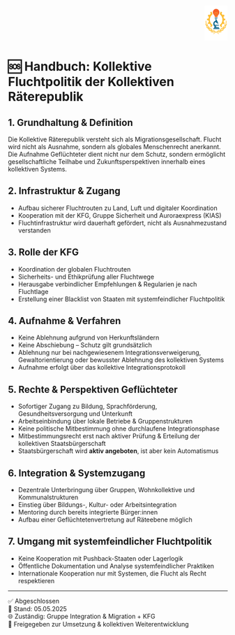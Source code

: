 <p align="right">
  <img src="https://raw.githubusercontent.com/hades-dux/Kollektive-Raeterepublik/main/Meta_und_Systemstruktur/logo_offiziell.png" alt="Logo der Kollektiven Räterepublik" height="80">
</p>

<!--
Autor: Fabio Weidner  
Version: 1.0  
Sektion: Integration & Migration  
Veröffentlichung: Mai 2025  
-->

# 🆘 Handbuch: Kollektive Fluchtpolitik der Kollektiven Räterepublik

## 1. Grundhaltung & Definition

Die Kollektive Räterepublik versteht sich als Migrationsgesellschaft. Flucht wird nicht als Ausnahme, sondern als globales Menschenrecht anerkannt. Die Aufnahme Geflüchteter dient nicht nur dem Schutz, sondern ermöglicht gesellschaftliche Teilhabe und Zukunftsperspektiven innerhalb eines kollektiven Systems.

## 2. Infrastruktur & Zugang

- Aufbau sicherer Fluchtrouten zu Land, Luft und digitaler Koordination  
- Kooperation mit der KFG, Gruppe Sicherheit und Auroraexpress (KIAS)  
- Fluchtinfrastruktur wird dauerhaft gefördert, nicht als Ausnahmezustand verstanden  

## 3. Rolle der KFG

- Koordination der globalen Fluchtrouten  
- Sicherheits- und Ethikprüfung aller Fluchtwege  
- Herausgabe verbindlicher Empfehlungen & Regularien je nach Fluchtlage  
- Erstellung einer Blacklist von Staaten mit systemfeindlicher Fluchtpolitik  

## 4. Aufnahme & Verfahren

- Keine Ablehnung aufgrund von Herkunftsländern  
- Keine Abschiebung – Schutz gilt grundsätzlich  
- Ablehnung nur bei nachgewiesenem Integrationsverweigerung, Gewaltorientierung oder bewusster Ablehnung des kollektiven Systems  
- Aufnahme erfolgt über das kollektive Integrationsprotokoll

## 5. Rechte & Perspektiven Geflüchteter

- Sofortiger Zugang zu Bildung, Sprachförderung, Gesundheitsversorgung und Unterkunft  
- Arbeitseinbindung über lokale Betriebe & Gruppenstrukturen  
- Keine politische Mitbestimmung ohne durchlaufene Integrationsphase  
- Mitbestimmungsrecht erst nach aktiver Prüfung & Erteilung der kollektiven Staatsbürgerschaft  
- Staatsbürgerschaft wird **aktiv angeboten**, ist aber kein Automatismus

## 6. Integration & Systemzugang

- Dezentrale Unterbringung über Gruppen, Wohnkollektive und Kommunalstrukturen  
- Einstieg über Bildungs-, Kultur- oder Arbeitsintegration  
- Mentoring durch bereits integrierte Bürger:innen  
- Aufbau einer Geflüchtetenvertretung auf Räteebene möglich

## 7. Umgang mit systemfeindlicher Fluchtpolitik

- Keine Kooperation mit Pushback-Staaten oder Lagerlogik  
- Öffentliche Dokumentation und Analyse systemfeindlicher Praktiken  
- Internationale Kooperation nur mit Systemen, die Flucht als Recht respektieren

---

✅ Abgeschlossen  
📅 Stand: 05.05.2025  
🌐 Zuständig: Gruppe Integration & Migration + KFG  
🔐 Freigegeben zur Umsetzung & kollektiven Weiterentwicklung
